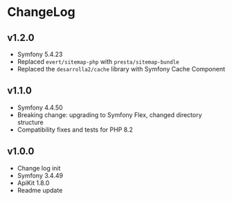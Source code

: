 ChangeLog
=========

v1.2.0
------

- Symfony 5.4.23
- Replaced `evert/sitemap-php` with `presta/sitemap-bundle`
- Replaced the `desarrolla2/cache` library with Symfony Cache Component

v1.1.0
------

- Symfony 4.4.50
- Breaking change: upgrading to Symfony Flex, changed directory structure
- Compatibility fixes and tests for PHP 8.2

v1.0.0
------

- Change log init
- Symfony 3.4.49
- ApiKit 1.8.0
- Readme update
